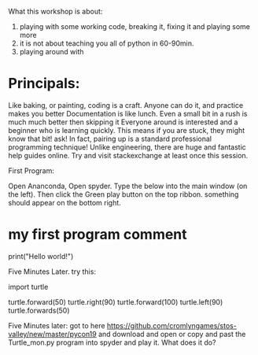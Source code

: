 What this workshop is about:

1) playing with some working code, breaking it, fixing it and playing some more
2) it is not about teaching you all of python in 60-90min.
3) playing around with 

# Principals: 
Like baking, or painting, coding is a craft. Anyone can do it, and practice makes you better
Documentation is like lunch. Even a small bit in a rush is much much better then skipping it
Everyone around is interested and a beginner who is learning quickly. This means if you are stuck, they might know that bit! ask!
In fact, pairing up is a standard professional programming technique!
Unlike engineering, there are huge and fantastic help guides online. Try and visit stackexchange at least once this session.



First Program: 

Open Ananconda, Open spyder.
Type the below into the main window (on the left). Then click the Green play button on the top ribbon. something should appear on the bottom right.

  # my first program comment
  print("Hello world!")


Five Minutes Later. try this:

  import turtle
  
  turtle.forward(50)
  turtle.right(90)
  turtle.forward(100)
  turtle.left(90)
  turtle.forwards(50)


Five Minutes later:
got to here https://github.com/cromlyngames/stos-valley/new/master/pycon19
and download and open or copy and past the Turtle_mon.py program into spyder and play it. What does it do?


